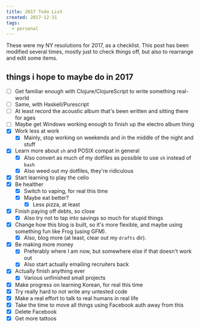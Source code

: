 ```yaml
---
title: 2017 Todo List
created: 2017-12-31
tags:
  - personal
---
```


These were my NY resolutions for 2017, as a checklist. This post has been
modified several times, mostly just to check things off, but also to rearrange
and edit some items.

## things i hope to maybe do in 2017

* [ ] Get familiar enough with Clojure/ClojureScript to write something real-world
* [ ] Same, with Haskell/Purescript
* [ ] At least record the acoustic album that's been written and sitting there for ages
* [ ] Maybe get Windows working enough to finish up the electro album thing
* [x] Work less at work
  * [x] Mainly, stop working on weekends and in the middle of the night and stuff
* [x] Learn more about `sh` and POSIX compat in general
  * [x] Also convert as much of my dotfiles as possible to use `sh` instead of `bash`
  * [x] Also weed out my dotfiles, they're ridiculous
* [x] Start learning to play the cello
* [x] Be healther
  * [x] Switch to vaping, for real this time
  * [x] Maybe eat better?
    * [x] Less pizza, at least
* [x] Finish paying off debts, so close
  * [x] Also try not to tap into savings so much for stupid things
* [x] Change how this blog is built, so it's more flexible, and maybe using something fun like Frog (using GFM).
  * [x] Also, blog more (at least, clear out my `drafts` dir).
* [x] Be making more money
  * [x] Preferably where I am now, but somewhere else if that doesn't work out
  * [x] Also start actually emailing recruiters back
* [x] Actually finish anything ever
  * [x] Various unfinished small projects
* [x] Make progress on learning Korean, for real this time
* [x] Try really hard to not write any untested code
* [x] Make a real effort to talk to real humans in real life
* [x] Take the time to move all things using Facebook auth away from this
* [x] Delete Facebook
* [x] Get more tattoos
